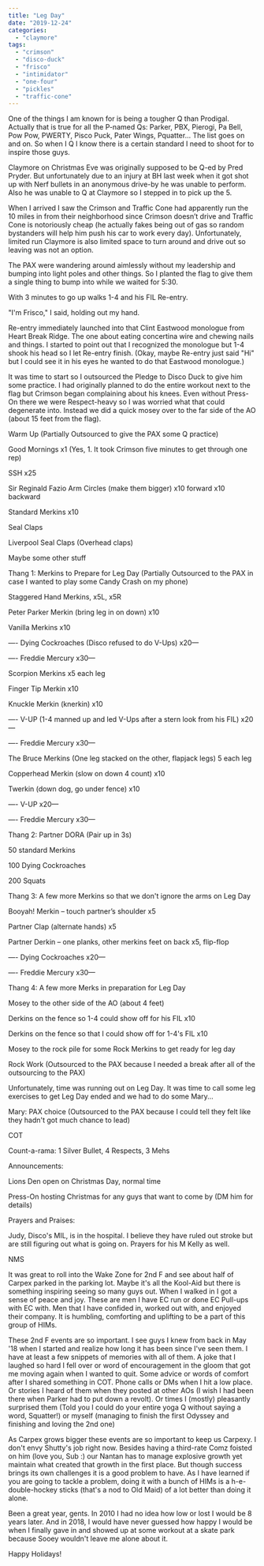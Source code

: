 ```yaml
---
title: "Leg Day"
date: "2019-12-24"
categories: 
  - "claymore"
tags: 
  - "crimson"
  - "disco-duck"
  - "frisco"
  - "intimidator"
  - "one-four"
  - "pickles"
  - "traffic-cone"
---
```


One of the things I am known for is being a tougher Q than Prodigal. Actually that is true for all the P-named Qs: Parker, PBX, Pierogi, Pa Bell, Pow Pow, PWERTY, Pisco Puck, Pater Wings, Pquatter... The list goes on and on. So when I Q I know there is a certain standard I need to shoot for to inspire those guys.

Claymore on Christmas Eve was originally supposed to be Q-ed by Pred Pryder. But unfortunately due to an injury at BH last week when it got shot up with Nerf bullets in an anonymous drive-by he was unable to perform. Also he was unable to Q at Claymore so I stepped in to pick up the 5.

When I arrived I saw the Crimson and Traffic Cone had apparently run the 10 miles in from their neighborhood since Crimson doesn’t drive and Traffic Cone is notoriously cheap (he actually fakes being out of gas so random bystanders will help him push his car to work every day). Unfortunately, limited run Claymore is also limited space to turn around and drive out so leaving was not an option.

The PAX were wandering around aimlessly without my leadership and bumping into light poles and other things. So I planted the flag to give them a single thing to bump into while we waited for 5:30.

With 3 minutes to go up walks 1-4 and his FIL Re-entry.

"I'm Frisco," I said, holding out my hand.

Re-entry immediately launched into that Clint Eastwood monologue from Heart Break Ridge. The one about eating concertina wire and chewing nails and things. I started to point out that I recognized the monologue but 1-4 shook his head so I let Re-entry finish. (Okay, maybe Re-entry just said "Hi" but I could see it in his eyes he wanted to do that Eastwood monologue.)

It was time to start so I outsourced the Pledge to Disco Duck to give him some practice. I had originally planned to do the entire workout next to the flag but Crimson began complaining about his knees. Even without Press-On there we were Respect-heavy so I was worried what that could degenerate into. Instead we did a quick mosey over to the far side of the AO (about 15 feet from the flag).

Warm Up (Partially Outsourced to give the PAX some Q practice)

Good Mornings x1 (Yes, 1. It took Crimson five minutes to get through one rep)

SSH x25

Sir Reginald Fazio Arm Circles (make them bigger) x10 forward x10 backward

Standard Merkins x10

Seal Claps

Liverpool Seal Claps (Overhead claps)

Maybe some other stuff

Thang 1: Merkins to Prepare for Leg Day (Partially Outsourced to the PAX in case I wanted to play some Candy Crash on my phone)

Staggered Hand Merkins, x5L, x5R

Peter Parker Merkin (bring leg in on down) x10

Vanilla Merkins x10

—- Dying Cockroaches (Disco refused to do V-Ups) x20—

—- Freddie Mercury x30—

Scorpion Merkins x5 each leg

Finger Tip Merkin x10

Knuckle Merkin (knerkin) x10

—- V-UP (1-4 manned up and led V-Ups after a stern look from his FIL) x20—

—- Freddie Mercury x30—

The Bruce Merkins (One leg stacked on the other, flapjack legs) 5 each leg

Copperhead Merkin (slow on down 4 count) x10

Twerkin (down dog, go under fence) x10

—- V-UP x20—

—- Freddie Mercury x30—

Thang 2: Partner DORA (Pair up in 3s)

50 standard Merkins

100 Dying Cockroaches

200 Squats

Thang 3: A few more Merkins so that we don't ignore the arms on Leg Day

Booyah! Merkin – touch partner’s shoulder x5

Partner Clap (alternate hands) x5

Partner Derkin – one planks, other merkins feet on back x5, flip-flop

—- Dying Cockroaches x20—

—- Freddie Mercury x30—

Thang 4: A few more Merks in preparation for Leg Day

Mosey to the other side of the AO (about 4 feet)

Derkins on the fence so 1-4 could show off for his FIL x10

Derkins on the fence so that I could show off for 1-4's FIL x10

Mosey to the rock pile for some Rock Merkins to get ready for leg day

Rock Work (Outsourced to the PAX because I needed a break after all of the outsourcing to the PAX)

Unfortunately, time was running out on Leg Day. It was time to call some leg exercises to get Leg Day ended and we had to do some Mary...

Mary: PAX choice (Outsourced to the PAX because I could tell they felt like they hadn't got much chance to lead)

COT

Count-a-rama: 1 Silver Bullet, 4 Respects, 3 Mehs

Announcements:

Lions Den open on Christmas Day, normal time

Press-On hosting Christmas for any guys that want to come by (DM him for details)

Prayers and Praises:

Judy, Disco's MIL, is in the hospital. I believe they have ruled out stroke but are still figuring out what is going on. Prayers for his M Kelly as well.

NMS

It was great to roll into the Wake Zone for 2nd F and see about half of Carpex parked in the parking lot. Maybe it's all the Kool-Aid but there is something inspiring seeing so many guys out. When I walked in I got a sense of peace and joy. These are men I have EC run or done EC Pull-ups with EC with. Men that I have confided in, worked out with, and enjoyed their company. It is humbling, comforting and uplifting to be a part of this group of HIMs.

These 2nd F events are so important. I see guys I knew from back in May '18 when I started and realize how long it has been since I've seen them. I have at least a few snippets of memories with all of them. A joke that I laughed so hard I fell over or word of encouragement in the gloom that got me moving again when I wanted to quit. Some advice or words of comfort after I shared something in COT. Phone calls or DMs when I hit a low place. Or stories I heard of them when they posted at other AOs (I wish I had been there when Parker had to put down a revolt). Or times I (mostly) pleasantly surprised them (Told you I could do your entire yoga Q without saying a word, Squatter!) or myself (managing to finish the first Odyssey and finishing and loving the 2nd one)

As Carpex grows bigger these events are so important to keep us Carpexy. I don't envy Shutty's job right now. Besides having a third-rate Comz foisted on him (love you, Sub :) our Nantan has to manage explosive growth yet maintain what created that growth in the first place. But though success brings its own challenges it is a good problem to have. As I have learned if you are going to tackle a problem, doing it with a bunch of HIMs is a h-e-double-hockey sticks (that's a nod to Old Maid) of a lot better than doing it alone.

Been a great year, gents. In 2010 I had no idea how low or lost I would be 8 years later. And in 2018, I would have never guessed how happy I would be when I finally gave in and showed up at some workout at a skate park because Sooey wouldn't leave me alone about it.

Happy Holidays!
